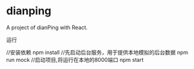 # dianping
A project of dianPing with React.

运行

//安装依赖
npm install
//先启动后台服务，用于提供本地模拟的后台数据
npm run mock
//启动项目,将运行在本地的8000端口
npm start

